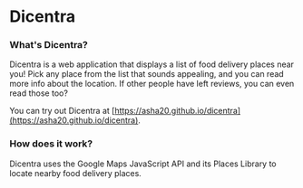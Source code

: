 # Dicentra

### What's Dicentra?

Dicentra is a web application that displays a list of food delivery places near you! Pick any place from the list that sounds appealing, and you can read more info about the location. If other people have left reviews, you can even read those too?

You can try out Dicentra at [https://asha20.github.io/dicentra](https://asha20.github.io/dicentra).

### How does it work?

Dicentra uses the Google Maps JavaScript API and its Places Library to locate nearby food delivery places.